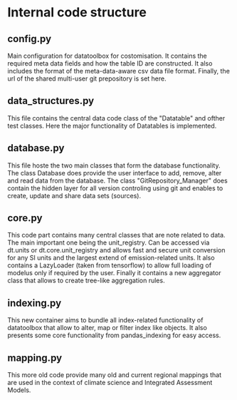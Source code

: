 # Internal code structure

## config.py
Main configuration for datatoolbox for costomisation. It contains the required
meta data fields and how the table ID are constructed. It also includes the format
of the meta-data-aware csv data file format. Finally, the url of the shared
multi-user git prepository is set here.
 
## data_structures.py
This file contains the central data code class of the "Datatable" and ofther test
classes. Here the major functionality of Datatables is implemented.

## database.py
This file hoste the two main classes that form the database functionality. The class
Database does provide the user interface to add, remove, alter and read data from the database. 
The class "GitRepository_Manager" does contain the hidden layer for all version controling using
git and enables to create, update and share data sets (sources).

## core.py
This code part contains many central classes that are note related to data. The main important
one being the unit_registry. Can be accessed via dt.units or dt.core.unit_registry and allows 
fast and secure unit conversion for any SI units and the largest extend of emission-related units. 
It also contains a LazyLoader (taken from tensorflow) to allow full loading of modelus only if required 
by the user.
Finally it contains a new aggregator class that allows to create tree-like aggregation rules.

## indexing.py
This new container aims to bundle all index-related functionality of datatoolbox that allow to
alter, map or filter index like objects. It also presents some core functionality from 
pandas_indexing for easy access. 

## mapping.py
This more old code provide many old and current regional mappings that are used in the context
of climate science and Integrated Assessment Models.




